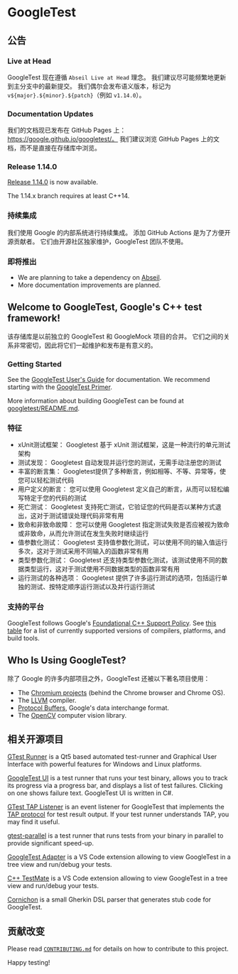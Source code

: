 # GoogleTest

## 公告

### Live at Head

GoogleTest 现在遵循 `Abseil Live at Head` 理念。 我们建议尽可能频繁地更新到主分支中的最新提交。 我们偶尔会发布语义版本，标记为 `v${major}.${minor}.${patch}`（例如 `v1.14.0`）。

### Documentation Updates

我们的文档现已发布在 GitHub Pages 上：https://google.github.io/googletest/。 我们建议浏览 GitHub Pages 上的文档，而不是直接在存储库中浏览。

### Release 1.14.0

[Release 1.14.0](https://github.com/google/googletest/releases/tag/v1.14.0) is now available.

The 1.14.x branch requires at least C++14.

### 持续集成

我们使用 Google 的内部系统进行持续集成。
添加 GitHub Actions 是为了方便开源贡献者。 它们由开源社区独家维护，GoogleTest 团队不使用。

### 即将推出

- We are planning to take a dependency on [Abseil](https://github.com/abseil/abseil-cpp).
- More documentation improvements are planned.

## Welcome to **GoogleTest**, Google's C++ test framework!

该存储库是以前独立的 GoogleTest 和 GoogleMock 项目的合并。 它们之间的关系非常密切，因此将它们一起维护和发布是有意义的。

### Getting Started

See the [GoogleTest User's Guide](https://google.github.io/googletest/) for documentation. We recommend starting with the [GoogleTest Primer](https://google.github.io/googletest/primer.html).

More information about building GoogleTest can be found at [googletest/README.md](https://github.com/google/googletest/blob/main/googletest/README.md).

### 特征

+ xUnit测试框架：
  Googletest 基于 xUnit 测试框架，这是一种流行的单元测试架构
+ 测试发现：
  Googletest 自动发现并运行您的测试，无需手动注册您的测试
+ 丰富的断言集：
  Googletest提供了多种断言，例如相等、不等、异常等，使您可以轻松测试代码
+ 用户定义的断言：
  您可以使用 Googletest 定义自己的断言，从而可以轻松编写特定于您的代码的测试
+ 死亡测试：
  Googletest 支持死亡测试，它验证您的代码是否以某种方式退出，这对于测试错误处理代码非常有用
+ 致命和非致命故障：
  您可以使用 Googletest 指定测试失败是否应被视为致命或非致命，从而允许测试在发生失败时继续运行
+ 值参数化测试：
  Googletest 支持值参数化测试，可以使用不同的输入值运行多次，这对于测试采用不同输入的函数非常有用
+ 类型参数化测试：
  Googletest 还支持类型参数化测试，该测试使用不同的数据类型运行，这对于测试使用不同数据类型的函数非常有用
+ 运行测试的各种选项：
  Googletest 提供了许多运行测试的选项，包括运行单独的测试、按特定顺序运行测试以及并行运行测试

### 支持的平台

GoogleTest follows Google's [Foundational C++ Support Policy](https://opensource.google/documentation/policies/cplusplus-support). See [this table](https://github.com/google/oss-policies-info/blob/main/foundational-cxx-support-matrix.md) for a list of currently supported versions of compilers, platforms, and build tools.

## Who Is Using GoogleTest?

除了 Google 的许多内部项目之外，GoogleTest 还被以下著名项目使用：

- The [Chromium projects](https://www.chromium.org/) (behind the Chrome browser and Chrome OS).
- The [LLVM](https://llvm.org/) compiler.
- [Protocol Buffers](https://github.com/google/protobuf), Google's data interchange format.
- The [OpenCV](https://opencv.org/) computer vision library.

## 相关开源项目

[GTest Runner](https://github.com/nholthaus/gtest-runner) is a Qt5 based automated test-runner and Graphical User Interface with powerful features for Windows and Linux platforms.

[GoogleTest UI](https://github.com/ospector/gtest-gbar) is a test runner that runs your test binary, allows you to track its progress via a progress bar, and displays a list of test failures. Clicking on one shows failure text. GoogleTest UI is written in C#.

[GTest TAP Listener](https://github.com/kinow/gtest-tap-listener) is an event listener for GoogleTest that implements the [TAP protocol](https://en.wikipedia.org/wiki/Test_Anything_Protocol) for test result output. If your test runner understands TAP, you may find it useful.

[gtest-parallel](https://github.com/google/gtest-parallel) is a test runner that runs tests from your binary in parallel to provide significant speed-up.

[GoogleTest Adapter](https://marketplace.visualstudio.com/items?itemName=DavidSchuldenfrei.gtest-adapter) is a VS Code extension allowing to view GoogleTest in a tree view and run/debug your tests.

[C++ TestMate](https://github.com/matepek/vscode-catch2-test-adapter) is a VS Code extension allowing to view GoogleTest in a tree view and run/debug your tests.

[Cornichon](https://pypi.org/project/cornichon/) is a small Gherkin DSL parser that generates stub code for GoogleTest.

## 贡献改变

Please read [`CONTRIBUTING.md`](https://github.com/google/googletest/blob/main/CONTRIBUTING.md) for details on how to contribute to this project.

Happy testing!


